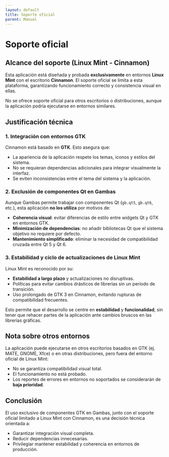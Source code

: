 ```yaml
---
layout: default
title: Soporte oficial
parent: Manual
---
```


# Soporte oficial

## Alcance del soporte (Linux Mint - Cinnamon)

Esta aplicación está diseñada y probada **exclusivamente** en entornos **Linux Mint** con el escritorio **Cinnamon**.
El soporte oficial se limita a esta plataforma, garantizando funcionamiento correcto y consistencia visual en ellas.

No se ofrece soporte oficial para otros escritorios o distribuciones, aunque la aplicación podría ejecutarse en entornos similares.

## Justificación técnica

### 1. Integración con entornos GTK
Cinnamon está basado en **GTK**.
Esto asegura que:
- La apariencia de la aplicación respete los temas, iconos y estilos del sistema.
- No se requieran dependencias adicionales para integrar visualmente la interfaz.
- Se eviten inconsistencias entre el tema del sistema y la aplicación.

### 2. Exclusión de componentes Qt en Gambas
Aunque Gambas permite trabajar con componentes Qt (`gb.qt5`, `gb.qt6`, etc.), esta aplicación **no los utiliza** por motivos de:
- **Coherencia visual**: evitar diferencias de estilo entre widgets Qt y GTK en entornos GTK.
- **Minimización de dependencias**: no añadir bibliotecas Qt que el sistema objetivo no requiere por defecto.
- **Mantenimiento simplificado**: eliminar la necesidad de compatibilidad cruzada entre Qt 5 y Qt 6.

### 3. Estabilidad y ciclo de actualizaciones de Linux Mint
Linux Mint es reconocido por su:
- **Estabilidad a largo plazo** y actualizaciones no disruptivas.
- Políticas para evitar cambios drásticos de librerías sin un período de transición.
- Uso prolongado de GTK 3 en Cinnamon, evitando rupturas de compatibilidad frecuentes.

Esto permite que el desarrollo se centre en **estabilidad** y **funcionalidad**, sin tener que rehacer partes de la aplicación ante cambios bruscos en las librerías gráficas.

## Nota sobre otros entornos
La aplicación puede ejecutarse en otros escritorios basados en GTK (ej. MATE, GNOME, Xfce) o en otras distribuciones, pero fuera del entorno oficial de Linux Mint:
- No se garantiza compatibilidad visual total.
- El funcionamiento no está probado.
- Los reportes de errores en entornos no soportados se considerarán de **baja prioridad**.

## Conclusión
El uso exclusivo de componentes GTK en Gambas, junto con el soporte oficial limitado a Linux Mint con Cinnamon, es una decisión técnica orientada a:
- Garantizar integración visual completa.
- Reducir dependencias innecesarias.
- Privilegiar mantener estabilidad y coherencia en entornos de producción.
